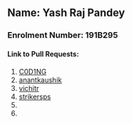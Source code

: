 ## Name: Yash Raj Pandey
### Enrolment Number: 191B295
#### Link to Pull Requests:
1. [C0D1NG](https://github.com/C0D1NG/Programming/pull/263)
2. [anantkaushik](https://github.com/anantkaushik/Competitive_Programming/pull/11)
3. [vichitr](https://github.com/vichitr/HacktoberfestForBeginners/pull/348)
4. [strikersps](https://github.com/strikersps/Competitive-Programming/pull/16)
5.
6.
